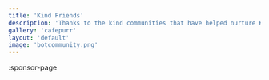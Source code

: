 ```yaml
---
title: 'Kind Friends'
description: 'Thanks to the kind communities that have helped nurture Kind Robots'
gallery: 'cafepurr'
layout: 'default'
image: 'botcommunity.png'
---
```


:sponsor-page
